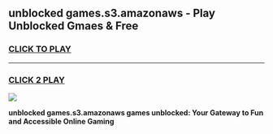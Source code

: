 
## unblocked games.s3.amazonaws - Play Unblocked Gmaes & Free
<h3>
<a href="https://news.freeplayer.one?title=unblocked_games.s3.amazonaws&ref=23F">CLICK TO PLAY</a></h3>
<hr>

<h3>
<a href="https://news.freeplayer.one?title=unblocked_games.s3.amazonaws&ref=23F">CLICK 2 PLAY</a>
  
</h3>

<a href="https://news.freeplayer.one?title=unblocked_games.s3.amazonaws&ref=23F/"><img src="https://clearcache.store/games.png"></a>


**unblocked games.s3.amazonaws games unblocked: Your Gateway to Fun and Accessible Online Gaming**
